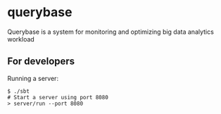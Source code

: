 # querybase

Querybase is a system for monitoring and optimizing big data analytics workload


## For developers


Running a server:
```
$ ./sbt
# Start a server using port 8080
> server/run --port 8080
```
